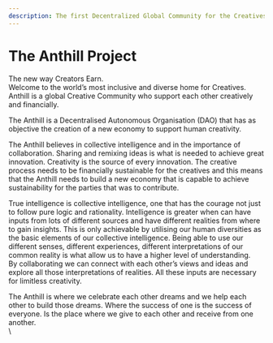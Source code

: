 ```yaml
---
description: The first Decentralized Global Community for the Creatives
---
```


# The Anthill Project

The new way Creators Earn. \
Welcome to the world’s most inclusive and diverse home for Creatives. Anthill is a global Creative Community who support each other creatively and financially.

The Anthill is a Decentralised Autonomous Organisation (DAO) that has as objective the creation of a new economy to support human creativity.

The Anthill believes in collective intelligence and in the importance of collaboration. Sharing and remixing ideas is what is needed to achieve great innovation. Creativity is the source of every innovation. The creative process needs to be financially sustainable for the creatives and this means that the Anthill needs to build a new economy that is capable to achieve sustainability for the parties that was to contribute.

True intelligence is collective intelligence, one that has the courage not just to follow pure logic and rationality. Intelligence is greater when can have inputs from lots of different sources and have different realities from where to gain insights. This is only achievable by utilising our human diversities as the basic elements of our collective intelligence. Being able to use our different senses, different experiences, different interpretations of our common reality is what allow us to have a higher level of understanding.\
By collaborating we can connect with each other’s views and ideas and explore all those interpretations of realities. All these inputs are necessary for limitless creativity.&#x20;

The Anthill is where we celebrate each other dreams and we help each other to build those dreams. Where the success of one is the success of everyone. Is the place where we give to each other and receive from one another.\
\
